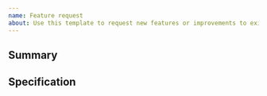 ```yaml
---
name: Feature request
about: Use this template to request new features or improvements to existing features.
---
```


## Summary

## Specification

